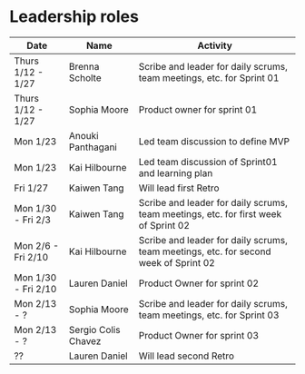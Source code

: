 # Leadership roles

| Date                | Name               | Activity                                                                               |
|---------------------|--------------------|----------------------------------------------------------------------------------------|
| Thurs 1/12 - 1/27   | Brenna Scholte     | Scribe and leader for daily scrums, team meetings, etc. for Sprint 01                  | 
| Thurs 1/12 - 1/27   | Sophia Moore       | Product owner for sprint 01                                                            |
| Mon 1/23            | Anouki Panthagani  | Led team discussion to define MVP                                                      | 
| Mon 1/23            | Kai Hilbourne      | Led team discussion of Sprint01 and learning plan                                      | 
| Fri 1/27            | Kaiwen Tang        | Will lead first Retro                                                                  | 
| Mon 1/30 - Fri 2/3  | Kaiwen Tang        | Scribe and leader for daily  scrums, team meetings, etc. for first week of Sprint 02   |
| Mon 2/6 - Fri 2/10  | Kai Hilbourne      | Scribe and leader for daily  scrums, team meetings, etc. for second week of Sprint 02  |
| Mon 1/30 - Fri 2/10 | Lauren Daniel      | Product Owner for sprint 02                                                            |
| Mon 2/13 - ?        | Sophia Moore       | Scribe and leader for daily scrums, team meetings, etc. for Sprint 03                  | 
| Mon 2/13 - ?        | Sergio Colis Chavez| Product Owner for sprint 03                                                            |
| ??                  | Lauren Daniel      | Will lead second Retro                                                                 | 
 
